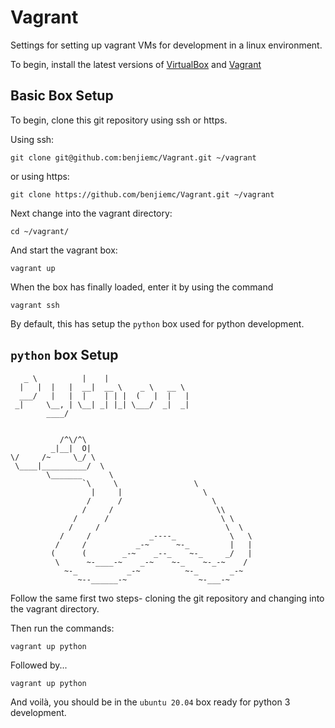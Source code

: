 # Vagrant

Settings for setting up vagrant VMs for development in a linux environment.

To begin, install the latest versions of [VirtualBox][1] and [Vagrant][2]

## Basic Box Setup

To begin, clone this git repository using ssh or https.

Using ssh:
```shell
git clone git@github.com:benjiemc/Vagrant.git ~/vagrant
```

or using https:
```shell
git clone https://github.com/benjiemc/Vagrant.git ~/vagrant
```

Next change into the vagrant directory:
```shell
cd ~/vagrant/
```

And start the vagrant box:
```shell
vagrant up
```

When the box has finally loaded, enter it by using the command
```shell
vagrant ssh
```
By default, this has setup the `python` box used for python development.


## `python` box Setup
```
   _ \          |    |                   
  |   |  |   |  __|  __ \    _ \   __ \  
  ___/   |   |  |    | | |  (   |  |   |
 _|     \__, | \__| _| |_| \___/  _|  _|
        ____/   


           /^\/^\
         _|__|  O|
\/     /~     \_/ \
 \____|__________/  \
        \_______      \
                `\     \                 \
                  |     |                  \
                 /      /                    \
                /     /                       \\
              /      /                         \ \
             /     /                            \  \
           /     /             _----_            \   \
          /     /           _-~      ~-_         |   |
         (      (        _-~    _--_    ~-_     _/   |
          \      ~-____-~    _-~    ~-_    ~-_-~    /
            ~-_           _-~          ~-_       _-~
               ~--______-~                ~-___-~

```

Follow the same first two steps- cloning the git repository and changing into the vagrant directory.

Then run the commands:
```shell
vagrant up python
```
Followed by... 
```shell
vagrant up python
```
And voilà, you should be in the `ubuntu 20.04` box ready for python 3
development. 

[1]: https://www.virtualbox.org/wiki/Downloads
[2]: https://www.vagrantup.com/downloads.html
